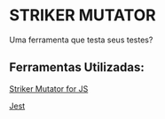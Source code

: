 # STRIKER MUTATOR

Uma ferramenta que testa seus testes?

## Ferramentas Utilizadas:

[Striker Mutator for JS](https://stryker-mutator.io/docs/stryker-js/introduction/)

[Jest](https://jestjs.io/)
